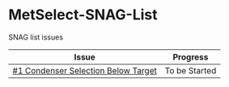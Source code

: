 # MetSelect-SNAG-List
SNAG list issues 

| Issue | Progress |
|  ---  | ------ |
|[#1 Condenser Selection Below Target](https://github.com/NicDup/MetSelect-SNAG-List/blob/master/SNAG_1.md)|  To be Started |

